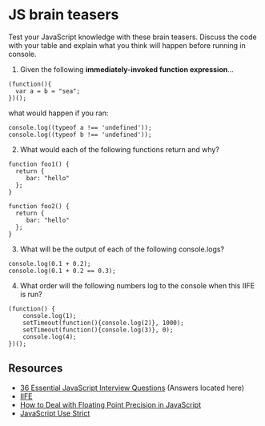 # JS brain teasers

Test your JavaScript knowledge with these brain teasers. Discuss the code with your table and explain what you think will happen before running in console.

1. Given the following **immediately-invoked function expression**...
```
(function(){
  var a = b = "sea";
})();
```
what would happen if you ran:

```
console.log((typeof a !== 'undefined'));
console.log((typeof b !== 'undefined'));
```

2. What would each of the following functions return and why?
```
function foo1() {
  return {
     bar: "hello"
  };
}

function foo2() {
  return {
     bar: "hello"
  };
}
```

3. What will be the output of each of the following console.logs?
```
console.log(0.1 + 0.2);
console.log(0.1 + 0.2 == 0.3);
```

4. What order will the following numbers log to the console when this IIFE is run?
```
(function() {
    console.log(1); 
    setTimeout(function(){console.log(2)}, 1000); 
    setTimeout(function(){console.log(3)}, 0); 
    console.log(4);
})();
```

## Resources
- [36 Essential JavaScript Interview Questions](https://www.toptal.com/javascript/interview-questions) (Answers located here)
- [IIFE](https://developer.mozilla.org/en-US/docs/Glossary/IIFE)
- [How to Deal with Floating Point Precision in JavaScript](https://stackoverflow.com/questions/1458633/how-to-deal-with-floating-point-number-precision-in-javascript)
- [JavaScript Use Strict](https://www.w3schools.com/js/js_strict.asp)

